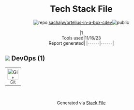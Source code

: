 <!--
--- Readme.md Snippet without images Start ---
## Tech Stack
sachajw/ortelius-in-a-box-cdev is built on the following main stack:


Full tech stack [here](/techstack.md)
--- Readme.md Snippet without images End ---

--- Readme.md Snippet with images Start ---
## Tech Stack
sachajw/ortelius-in-a-box-cdev is built on the following main stack:


Full tech stack [here](/techstack.md)
--- Readme.md Snippet with images End ---
-->
<div align="center">

# Tech Stack File
![](https://img.stackshare.io/repo.svg "repo") [sachajw/ortelius-in-a-box-cdev](https://github.com/sachajw/ortelius-in-a-box-cdev)![](https://img.stackshare.io/public_badge.svg "public")
<br/><br/>
|1<br/>Tools used|11/16/23 <br/>Report generated|
|------|------|
</div>

## <img src='https://img.stackshare.io/devops.svg'/> DevOps (1)
<table><tr>
  <td align='center'>
  <img width='36' height='36' src='https://img.stackshare.io/service/1046/git.png' alt='Git'>
  <br>
  <sub><a href="http://git-scm.com/">Git</a></sub>
  <br>
  <sub></sub>
</td>

</tr>
</table>

<br/>
<div align='center'>

Generated via [Stack File](https://github.com/marketplace/stack-file)
